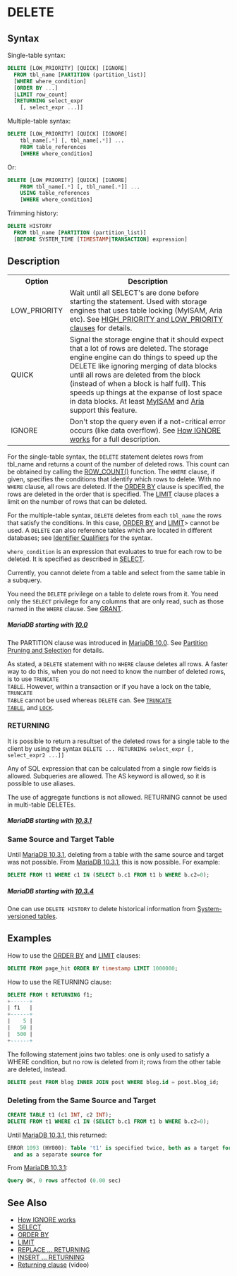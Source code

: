# DELETE

## Syntax

Single-table syntax:

```sql
DELETE [LOW_PRIORITY] [QUICK] [IGNORE] 
  FROM tbl_name [PARTITION (partition_list)]
  [WHERE where_condition]
  [ORDER BY ...]
  [LIMIT row_count]
  [RETURNING select_expr 
    [, select_expr ...]]
```

Multiple-table syntax:

```sql
DELETE [LOW_PRIORITY] [QUICK] [IGNORE]
    tbl_name[.*] [, tbl_name[.*]] ...
    FROM table_references
    [WHERE where_condition]
```

Or:

```sql
DELETE [LOW_PRIORITY] [QUICK] [IGNORE]
    FROM tbl_name[.*] [, tbl_name[.*]] ...
    USING table_references
    [WHERE where_condition]
```

Trimming history:

```sql
DELETE HISTORY
  FROM tbl_name [PARTITION (partition_list)]
  [BEFORE SYSTEM_TIME [TIMESTAMP|TRANSACTION] expression]
```

## Description

<table><tbody><tr><th>Option</th><th>Description</th></tr>
<tr><td>LOW_PRIORITY</td><td>Wait until all SELECT's are done before starting the statement. Used with storage engines that uses table locking (MyISAM, Aria etc). See <a href="/kb/en/high_priority-and-low_priority-clauses/">HIGH_PRIORITY and LOW_PRIORITY clauses</a> for details.</td></tr>
<tr><td>QUICK</td><td>Signal the storage engine that it should expect that a lot of rows are deleted. The storage engine engine can do things to speed up the DELETE like ignoring merging of data blocks until all rows are deleted from the block (instead of when a block is half full). This speeds up things at the expanse of lost space in data blocks. At least <a href="/kb/en/myisam/">MyISAM</a> and <a href="/kb/en/aria/">Aria</a> support this feature.</td></tr>
<tr><td>IGNORE</td><td>Don't stop the query even if a not-critical error occurs (like data overflow). See <a href="/kb/en/ignore/">How IGNORE works</a> for a full description.</td></tr>
</tbody></table>

For the single-table syntax, the <code class="fixed" style="white-space:pre-wrap">DELETE</code> statement deletes rows
from tbl_name and returns a count of the number of deleted rows. This count can
be obtained by calling the [ROW_COUNT()](/kb/en/row-count/) function. The
<code class="fixed" style="white-space:pre-wrap">WHERE</code> clause, if given, specifies the conditions that identify
which rows to delete. With no <code class="fixed" style="white-space:pre-wrap">WHERE</code> clause, all rows are
deleted. If the [ORDER BY](/sql-statements-structure/sql-statements/data-manipulation/selecting-data/order-by) clause is specified, the rows are
deleted in the order that is specified. The [LIMIT](/sql-statements-structure/sql-statements/data-manipulation/selecting-data/limit) clause
places a limit on the number of rows that can be deleted.

For the multiple-table syntax, <code class="fixed" style="white-space:pre-wrap">DELETE</code> deletes from each
<code class="fixed" style="white-space:pre-wrap">tbl_name</code> the rows that satisfy the conditions. In this case,
[ORDER BY](/sql-statements-structure/sql-statements/data-manipulation/selecting-data/order-by) and [LIMIT](/sql-statements-structure/sql-statements/data-manipulation/selecting-data/limit)&gt; cannot be used. A `DELETE` can also reference tables which are located in different databases; see [Identifier Qualifiers](/sql-statements-structure/sql-language-structure/identifier-qualifiers) for the syntax.

<code class="fixed" style="white-space:pre-wrap">where_condition</code> is an expression that evaluates to true for
each row to be deleted. It is specified as described in [SELECT](/sql-statements-structure/sql-statements/data-manipulation/selecting-data/select).

Currently, you cannot delete from a table and select from the same
table in a subquery.

You need the <code class="fixed" style="white-space:pre-wrap">DELETE</code> privilege on a table to delete rows from
it. You need only the <code class="fixed" style="white-space:pre-wrap">SELECT</code> privilege for any columns that
are only read, such as those named in the <code class="fixed" style="white-space:pre-wrap">WHERE</code> clause. See
[GRANT](/sql-statements-structure/sql-statements/account-management-sql-commands/grant).

##### MariaDB starting with [10.0](/kb/en/what-is-mariadb-100/)

The PARTITION clause was introduced in [MariaDB 10.0](/kb/en/what-is-mariadb-100/). See [Partition Pruning and Selection](/mariadb-administration/partitioning-tables/partition-pruning-and-selection) for details.

As stated, a <code class="highlight fixed" style="white-space:pre-wrap">DELETE</code> statement with no <code class="highlight fixed" style="white-space:pre-wrap">WHERE</code>
clause deletes all rows. A faster way to do this, when you do not need to know
the number of deleted rows, is to use <code class="highlight fixed" style="white-space:pre-wrap">TRUNCATE TABLE</code>. However,
within a transaction or if you have a lock on the table, 
<code class="fixed" style="white-space:pre-wrap">TRUNCATE TABLE</code> cannot be used whereas <code class="fixed" style="white-space:pre-wrap">DELETE</code>
can. See <code class="highlight fixed" style="white-space:pre-wrap">[TRUNCATE TABLE](/sql-statements-structure/sql-statements/table-statements/truncate-table)</code>, and
<code class="highlight fixed" style="white-space:pre-wrap">[LOCK](/kb/en/lock/)</code>.

### RETURNING

It is possible to return a resultset of the deleted rows for a single table to the client by using the syntax `DELETE ... RETURNING select_expr [, select_expr2 ...]]`

Any of SQL expression that can be calculated from a single row fields is allowed. Subqueries are allowed. The AS keyword is allowed, so it is possible to use aliases.

The use of aggregate functions is not allowed. RETURNING cannot be used in multi-table DELETEs.

##### MariaDB starting with [10.3.1](/kb/en/mariadb-1031-release-notes/)

### Same Source and Target Table

Until [MariaDB 10.3.1](/kb/en/mariadb-1031-release-notes/), deleting from a table with the same source and target was not possible. From [MariaDB 10.3.1](/kb/en/mariadb-1031-release-notes/), this is now possible. For example:

```sql
DELETE FROM t1 WHERE c1 IN (SELECT b.c1 FROM t1 b WHERE b.c2=0);
```

##### MariaDB starting with [10.3.4](/kb/en/mariadb-1034-release-notes/)

One can use `DELETE HISTORY` to delete historical information from [System-versioned tables](/sql-statements-structure/temporal-tables/system-versioned-tables).

## Examples

How to use the [ORDER BY](/sql-statements-structure/sql-statements/data-manipulation/selecting-data/order-by) and [LIMIT](/sql-statements-structure/sql-statements/data-manipulation/selecting-data/limit) clauses:

```sql
DELETE FROM page_hit ORDER BY timestamp LIMIT 1000000;
```

How to use the RETURNING clause:

```sql
DELETE FROM t RETURNING f1;
+------+
| f1   |
+------+
|    5 |
|   50 |
|  500 |
+------+ 
```

The following statement joins two tables: one is only used to satisfy a WHERE condition, but no row is deleted from it; rows from the other table are deleted, instead.

```sql
DELETE post FROM blog INNER JOIN post WHERE blog.id = post.blog_id;
```

### Deleting from the Same Source and Target

```sql
CREATE TABLE t1 (c1 INT, c2 INT);
DELETE FROM t1 WHERE c1 IN (SELECT b.c1 FROM t1 b WHERE b.c2=0);
```

Until [MariaDB 10.3.1](/kb/en/mariadb-1031-release-notes/), this returned:

```sql
ERROR 1093 (HY000): Table 't1' is specified twice, both as a target for 'DELETE' 
  and as a separate source for
```

From [MariaDB 10.3.1](/kb/en/mariadb-1031-release-notes/):

```sql
Query OK, 0 rows affected (0.00 sec)
```

## See Also

- [How IGNORE works](/sql-statements-structure/sql-statements/data-manipulation/inserting-loading-data/ignore)
- [SELECT](/sql-statements-structure/sql-statements/data-manipulation/selecting-data/select)
- [ORDER BY](/sql-statements-structure/sql-statements/data-manipulation/selecting-data/order-by)
- [LIMIT](/sql-statements-structure/sql-statements/data-manipulation/selecting-data/limit)
- [REPLACE ... RETURNING](/sql-statements-structure/sql-statements/data-manipulation/changing-deleting-data/replacereturning)
- [INSERT ... RETURNING](/sql-statements-structure/sql-statements/data-manipulation/inserting-loading-data/insertreturning)
- [Returning clause](https://www.youtube.com/watch?v=n-LTdEBeAT4) (video)